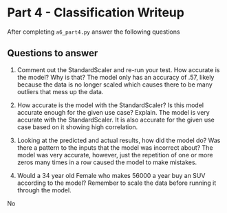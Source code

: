 # Part 4 - Classification Writeup

After completing `a6_part4.py` answer the following questions

## Questions to answer

1. Comment out the StandardScaler and re-run your test. How accurate is the model? Why is that?
 The model only has an accuracy of .57, likely because the data is no longer scaled which causes there to be many outliers that mess up the data.

2. How accurate is the model with the StandardScaler? Is this model accurate enough for the given use case? Explain.
The model is very accurate with the StandardScaler. It is also accurate for the given use case based on it showing high correlation.

3. Looking at the predicted and actual results, how did the model do? Was there a pattern to the inputs that the model was incorrect about?
The model was very accurate, however, just the repetition of one or more zeros many times in a row caused the model to make mistakes.

4. Would a 34 year old Female who makes 56000 a year buy an SUV according to the model? Remember to scale the data before running it through the model.

No